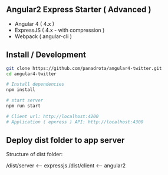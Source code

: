 ## Angular2 Express Starter ( Advanced )

- Angular 4 ( 4.x )
- ExpressJS ( 4.x - with compression )
- Webpack ( angular-cli )

## Install / Development

```bash
git clone https://github.com/panadrota/angular4-twitter.git
cd angular4-twitter

# Install dependencies
npm install

# start server
npm run start

# Client url: http://localhost:4200
# Application ( epxress ) API: http://localhost:4300
```

## Deploy dist folder to app server

Structure of dist folder:

/dist/server <-- expressjs
/dist/client <-- angular2
